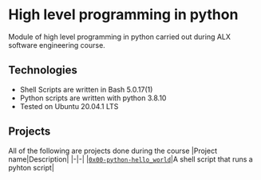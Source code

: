 # High level programming in python
Module of high level programming in python carried out during ALX software
engineering course.
## Technologies
- Shell Scripts are written in Bash 5.0.17(1)
- Python scripts are written with python 3.8.10
- Tested on Ubuntu 20.04.1 LTS
## Projects
All of the following are projects done during the course
|Project name|Description|
|-|-|
|[`0x00-python-hello_world`](/0x00-python-hello_world/)|A shell script that runs a pyhton script|

